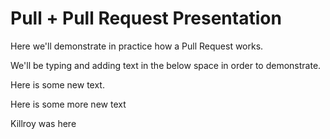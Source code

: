 # Pull + Pull Request Presentation

Here we'll demonstrate in practice how a Pull Request works.

We'll be typing and adding text in the below space in order to demonstrate.

Here is some new text.

Here is some more new text

Killroy was here
